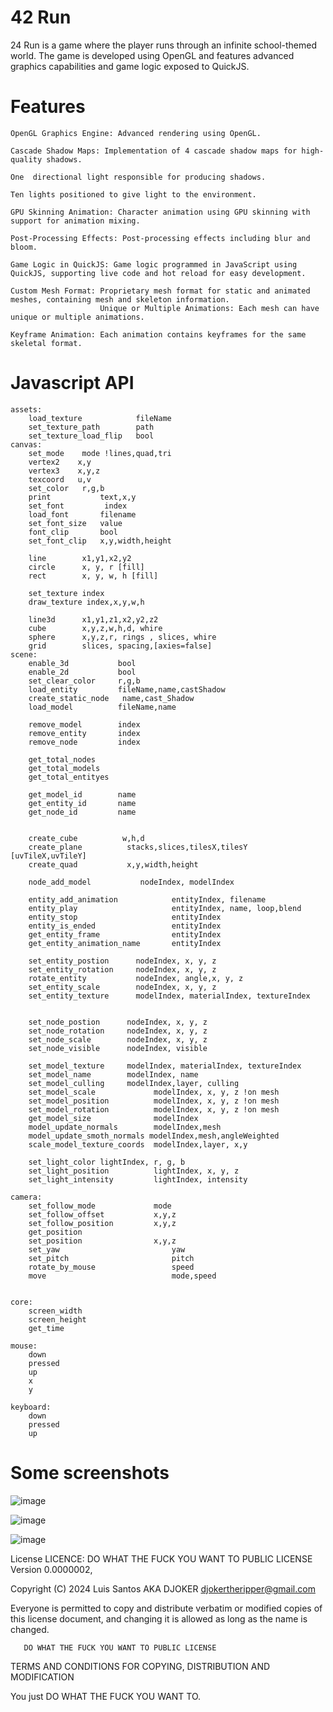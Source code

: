 
# 42 Run

24 Run is a game where the player runs through an infinite school-themed world. The game is developed using OpenGL and features advanced graphics capabilities and game logic exposed to QuickJS.

# Features
    OpenGL Graphics Engine: Advanced rendering using OpenGL.
    
    Cascade Shadow Maps: Implementation of 4 cascade shadow maps for high-quality shadows.

    One  directional light responsible for producing shadows.

    Ten lights positioned to give light to the environment.
    
    GPU Skinning Animation: Character animation using GPU skinning with support for animation mixing.
    
    Post-Processing Effects: Post-processing effects including blur and bloom.
    
    Game Logic in QuickJS: Game logic programmed in JavaScript using QuickJS, supporting live code and hot reload for easy development.
    
    Custom Mesh Format: Proprietary mesh format for static and animated meshes, containing mesh and skeleton information.
                        Unique or Multiple Animations: Each mesh can have unique or multiple animations.
                        
    Keyframe Animation: Each animation contains keyframes for the same skeletal format.

# Javascript API
    
    assets:
        load_texture            fileName
        set_texture_path        path
        set_texture_load_flip   bool
    canvas:
        set_mode    mode !lines,quad,tri 
        vertex2    x,y
        vertex3    x,y,z
        texcoord   u,v 
        set_color   r,g,b
        print           text,x,y 
        set_font         index 
        load_font       filename
        set_font_size   value
        font_clip       bool
        set_font_clip   x,y,width,height
    
        line        x1,y1,x2,y2
        circle      x, y, r [fill]
        rect        x, y, w, h [fill]
       
        set_texture index 
        draw_texture index,x,y,w,h   
    
        line3d      x1,y1,z1,x2,y2,z2
        cube        x,y,z,w,h,d, whire
        sphere      x,y,z,r, rings , slices, whire
        grid        slices, spacing,[axies=false]
    scene:
        enable_3d           bool 
        enable_2d           bool
        set_clear_color     r,g,b
        load_entity         fileName,name,castShadow
        create_static_node   name,cast_Shadow
        load_model          fileName,name
    
        remove_model        index
        remove_entity       index
        remove_node         index 
    
        get_total_nodes     
        get_total_models
        get_total_entityes
    
        get_model_id        name 
        get_entity_id       name 
        get_node_id         name 

    
        create_cube          w,h,d
        create_plane          stacks,slices,tilesX,tilesY [uvTileX,uvTileY] 
        create_quad           x,y,width,height

        node_add_model           nodeIndex, modelIndex  
        
        entity_add_animation            entityIndex, filename
        entity_play                     entityIndex, name, loop,blend
        entity_stop                     entityIndex
        entity_is_ended                 entityIndex
        get_entity_frame                entityIndex
        get_entity_animation_name       entityIndex
    
        set_entity_postion      nodeIndex, x, y, z
        set_entity_rotation     nodeIndex, x, y, z
        rotate_entity           nodeIndex, angle,x, y, z
        set_entity_scale        nodeIndex, x, y, z
        set_entity_texture      modelIndex, materialIndex, textureIndex
    
    
        set_node_postion      nodeIndex, x, y, z
        set_node_rotation     nodeIndex, x, y, z
        set_node_scale        nodeIndex, x, y, z
        set_node_visible      nodeIndex, visible

        set_model_texture     modelIndex, materialIndex, textureIndex
        set_model_name        modelIndex, name
        set_model_culling     modelIndex,layer, culling
        set_model_scale             modelIndex, x, y, z !on mesh 
        set_model_position          modelIndex, x, y, z !on mesh
        set_model_rotation          modelIndex, x, y, z !on mesh
        get_model_size              modelIndex 
        model_update_normals        modelIndex,mesh
        model_update_smoth_normals modelIndex,mesh,angleWeighted
        scale_model_texture_coords  modelIndex,layer, x,y
    
        set_light_color lightIndex, r, g, b
        set_light_position          lightIndex, x, y, z
        set_light_intensity         lightIndex, intensity

    camera:
        set_follow_mode             mode 
        set_follow_offset           x,y,z
        set_follow_position         x,y,z
        get_position                
        set_position                x,y,z
        set_yaw                         yaw
        set_pitch                       pitch
        rotate_by_mouse                 speed 
        move                            mode,speed
    
    
    core:
        screen_width 
        screen_height 
        get_time 
    
    mouse:
        down 
        pressed
        up 
        x
        y
    
    keyboard:
        down 
        pressed
        up 


# Some screenshots
![image](images/1.png)

![image](images/2.png)

![image](images/2.png)

License
LICENCE: DO WHAT THE FUCK YOU WANT TO PUBLIC LICENSE Version 0.0000002,

Copyright (C) 2024 Luis Santos AKA DJOKER djokertheripper@gmail.com

Everyone is permitted to copy and distribute verbatim or modified copies of this license document, and changing it is allowed as long as the name is changed.

       DO WHAT THE FUCK YOU WANT TO PUBLIC LICENSE
TERMS AND CONDITIONS FOR COPYING, DISTRIBUTION AND MODIFICATION

You just DO WHAT THE FUCK YOU WANT TO.
